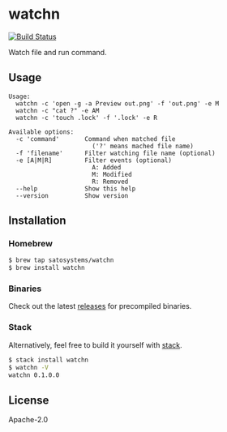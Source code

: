 # watchn

[![Build Status](https://travis-ci.org/satosystems/watchn.svg?branch=master)](https://travis-ci.org/satosystems/watchn)

Watch file and run command.

## Usage

```
Usage:
  watchn -c 'open -g -a Preview out.png' -f 'out.png' -e M
  watchn -c "cat ?" -e AM
  watchn -c 'touch .lock' -f '.lock' -e R

Available options:
  -c 'command'       Command when matched file
                       ('?' means mached file name)
  -f 'filename'      Filter watching file name (optional)
  -e [A|M|R]         Filter events (optional)
                       A: Added
                       M: Modified
                       R: Removed
  --help             Show this help
  --version          Show version
```

## Installation

### Homebrew

```sh
$ brew tap satosystems/watchn
$ brew install watchn
```

### Binaries

Check out the latest [releases](https://github.com/satosystems/watchn/releases) for
precompiled binaries.

### Stack

Alternatively, feel free to build it yourself with
[stack](http://haskellstack.org).

```sh
$ stack install watchn
$ watchn -V
watchn 0.1.0.0
```

## License

Apache-2.0

